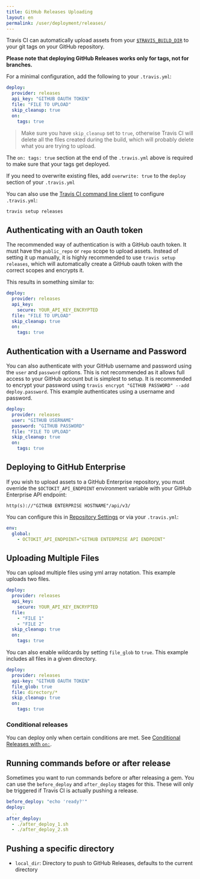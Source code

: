 ```yaml
---
title: GitHub Releases Uploading
layout: en
permalink: /user/deployment/releases/
---
```


Travis CI can automatically upload assets from your [`$TRAVIS_BUILD_DIR`](/user/environment-variables/#Default-Environment-Variables) to your git tags on your GitHub repository.

**Please note that deploying GitHub Releases works only for tags, not for branches.**

For a minimal configuration, add the following to your `.travis.yml`:

```yaml
deploy:
  provider: releases
  api_key: "GITHUB OAUTH TOKEN"
  file: "FILE TO UPLOAD"
  skip_cleanup: true
  on:
    tags: true
```

> Make sure you have `skip_cleanup` set to `true`, otherwise Travis CI will delete all the files created during the build, which will probably delete what you are trying to upload.

The `on: tags: true` section at the end of the `.travis.yml` above is required to make sure that your tags get deployed.

If you need to overwrite existing files, add `overwrite: true` to the `deploy` section of your `.travis.yml`

You can also use the [Travis CI command line client](https://github.com/travis-ci/travis.rb#installation) to configure `.travis.yml`:

```bash
travis setup releases
```

## Authenticating with an Oauth token

The recommended way of authentication is with a GitHub oauth token. It must have the `public_repo` or `repo` scope to upload assets. Instead of setting it up manually, it is highly recommended to use `travis setup releases`, which will automatically create a GitHub oauth token with the correct scopes and encrypts it.

This results in something similar to:

```yaml
deploy:
  provider: releases
  api_key:
    secure: YOUR_API_KEY_ENCRYPTED
  file: "FILE TO UPLOAD"
  skip_cleanup: true
  on:
    tags: true
```

## Authentication with a Username and Password

You can also authenticate with your GitHub username and password using the `user` and `password` options. This is not recommended as it allows full access to your GitHub account but is simplest to setup. It is recommended to encrypt your password using `travis encrypt "GITHUB PASSWORD" --add deploy.password`. This example authenticates using  a username and password.

```yaml
deploy:
  provider: releases
  user: "GITHUB USERNAME"
  password: "GITHUB PASSWORD"
  file: "FILE TO UPLOAD"
  skip_cleanup: true
  on:
    tags: true
```

## Deploying to GitHub Enterprise

If you wish to upload assets to a GitHub Enterprise repository, you must override the `$OCTOKIT_API_ENDPOINT` environment variable with your GitHub Enterprise API endpoint:

```
http(s)://"GITHUB ENTERPRISE HOSTNAME"/api/v3/
```

You can configure this in [Repository Settings](https://docs.travis-ci.com/user/environment-variables/#Defining-Variables-in-Repository-Settings) or via your `.travis.yml`:

```yaml
env:
  global:
    - OCTOKIT_API_ENDPOINT="GITHUB ENTERPRISE API ENDPOINT"
```

## Uploading Multiple Files

You can upload multiple files using yml array notation. This example uploads two files.

```yaml
deploy:
  provider: releases
  api_key:
    secure: YOUR_API_KEY_ENCRYPTED
  file:
    - "FILE 1"
    - "FILE 2"
  skip_cleanup: true
  on:
    tags: true
```

You can also enable wildcards by setting `file_glob` to `true`. This example
includes all files in a given directory.

```yaml
deploy:
  provider: releases
  api-key: "GITHUB OAUTH TOKEN"
  file_glob: true
  file: directory/*
  skip_cleanup: true
  on:
    tags: true
```

### Conditional releases

You can deploy only when certain conditions are met.
See [Conditional Releases with `on:`](/user/deployment#Conditional-Releases-with-on%3A).

## Running commands before or after release

Sometimes you want to run commands before or after releasing a gem. You can use the `before_deploy` and `after_deploy` stages for this. These will only be triggered if Travis CI is actually pushing a release.

```yaml
before_deploy: "echo 'ready?'"
deploy:
  ..
after_deploy:
  - ./after_deploy_1.sh
  - ./after_deploy_2.sh
```
## Pushing a specific directory

* `local_dir`: Directory to push to GitHub Releases, defaults to the current
    directory
